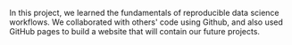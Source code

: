 In this project, we learned the fundamentals of reproducible data science workflows. We collaborated with others' code using Github, and also used GitHub pages to build a website that will contain our future projects. 
